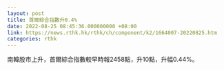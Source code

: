 ```yaml
---
layout: post
title: 首爾綜合指數升0.4%
date: 2022-08-25 08:45:36.000000000 +08:00
link: https://news.rthk.hk/rthk/ch/component/k2/1664007-20220825.htm
categories: rthk
---
```


南韓股市上升，首爾綜合指數較早時報2458點，升10點，升幅0.44%。

